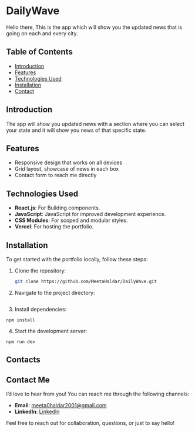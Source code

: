 # DailyWave

Hello there, This is the app which will show you the updated news that is going on each and every city. 

## Table of Contents

- [Introduction](#introduction)
- [Features](#features)
- [Technologies Used](#technologies-used)
- [Installation](#installation)
- [Contact](#contact)

## Introduction

The app will show you updated news with a section where you can select your state and it will show you news of that specific state. 

## Features

- Responsive design that works on all devices
- Grid layout, showcase of news in each box 
- Contact form to reach me directly

## Technologies Used

- **React.js**: For Building components.
- **JavaScript**: JavaScript for improved development experience.
- **CSS Modules**: For scoped and modular styles.
- **Vercel**: For hosting the portfolio.

## Installation

To get started with the portfolio locally, follow these steps:

1. Clone the repository:
   ```bash
   git clone https://github.com/MeetaHaldar/DailyWave.git
   
2. Navigate to the project directory:
``` cd DailyWave
```
3. Install dependencies:
```
npm install
```
4. Start the development server:
```
npm run dev
```
## Contacts 
## Contact Me

I’d love to hear from you! You can reach me through the following channels:

- **Email**: [meeta0haldar2001@gmail.com](mailto:meeta0haldar2001@gmail.com)
- **LinkedIn**: [Linkedln](https://www.linkedin.com/in/meeta-haldar-236091332/)

Feel free to reach out for collaboration, questions, or just to say hello!
